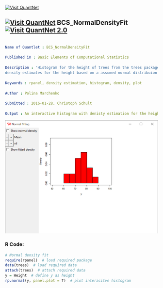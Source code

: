 
[<img src="https://github.com/QuantLet/Styleguide-and-FAQ/blob/master/pictures/banner.png" width="888" alt="Visit QuantNet">](http://quantlet.de/)

## [<img src="https://github.com/QuantLet/Styleguide-and-FAQ/blob/master/pictures/qloqo.png" alt="Visit QuantNet">](http://quantlet.de/) **BCS_NormalDensityFit** [<img src="https://github.com/QuantLet/Styleguide-and-FAQ/blob/master/pictures/QN2.png" width="60" alt="Visit QuantNet 2.0">](http://quantlet.de/)

```yaml

Name of Quantlet : BCS_NormalDensityFit

Published in : Basic Elements of Computational Statistics

Description : 'Histogram for the height of trees from the trees package. It is possible to display
density estimates for the height based on a assumed normal distribuion and estimated density.'

Keywords : rpanel, density estimation, histogram, density, plot

Author : Polina Marchenko

Submitted : 2016-01-28, Christoph Schult

Output : An interactive histogram with denisty estimation for the height of trees.

```

![Picture1](BCS_NormalDensityFit.png)


### R Code:
```r
# Normal density fit
require(rpanel)  # load required package
data(trees)  # load required data
attach(trees)  # attach required data
y = Height  # define y as height
rp.normal(y, panel.plot = T)  # plot interacitve histogram
```
